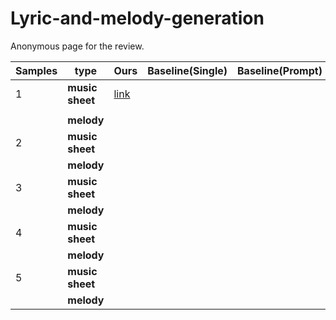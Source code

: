 # Lyric-and-melody-generation
Anonymous page for the review.

| Samples | type   | Ours | Baseline(Single) | Baseline(Prompt) | Baseline(GPT2+YiYu) |
|---------|--------|------|------------------|------------------|---------------------|
| 1       | **music sheet** | <a href="pdfs/1_ours.pdf" class="image fit">link</a>
   |                  |                  |                     |
|         | **melody** |      |                  |                  |                     |
| 2       | **music sheet** |      |                  |                  |                     |
|         | **melody** |      |                  |                  |                     |
| 3       | **music sheet** |      |                  |                  |                     |
|         | **melody** |      |                  |                  |                     |
| 4       | **music sheet** |      |                  |                  |                     |
|         | **melody** |      |                  |                  |                     |
| 5       | **music sheet** |      |                  |                  |                     |
|         | **melody** |      |                  |                  |                     |
